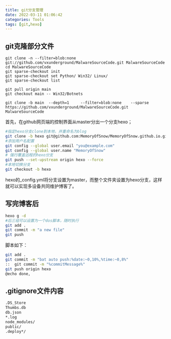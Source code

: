 ```yaml
---
title: git分支管理
date: 2022-03-11 01:06:42
categories: Tools
tags: [git,hexo]
---
```


## git克隆部分文件

```
git clone -n --filter=blob:none git://github.com/vxunderground/MalwareSourceCode.git MalwareSourceCode
cd MalwareSourceCode
git sparse-checkout init
git sparse-checkout set Python/ Win32/ Linux/
git sparse-checkout list

git pull origin main
git checkout main -- Win32/Botnets 
```

```
git clone -b main  --depth=1     --filter=blob:none    --sparse     https://github.com/vxunderground/MalwareSourceCode.git MalwareSourceCode
```





首先，在github网页端的控制界面从master分出一个分支hexo；

```sh
#指定hexo分支clone到本地，并重命名为blog
git clone -b hexo git@github.com:MemoryOfSnow/MemoryOfSnow.github.io.git blog
#添加用户名配置
git config --global user.email "you@example.com"
git config --global user.name "MemoryOfSnow"
# 强行覆盖远程的hexo分支
git push --set-upstream origin hexo --force
#本地切换分支
git checkout -b hexo
```

hexo的_config.yml将分支设置为master，而整个文件夹设置为hexo分支，这样就可以实现多设备共同维护博客了。

<!--more-->

## 写完博客后

```sh
hexo g -d
#后三组可以设置为一个dos脚本，随时执行
git add .
git commit -m "a new file"
git push
```

脚本如下：

```sh
git add .
git commit -m "bat auto push:%date:~0,10%,%time:~0,8%" 
::  git commit -m "%commitMessage%" 
git push origin hexo
@echo done,
```



## .gitignore文件内容

```sh
.DS_Store
Thumbs.db
db.json
*.log
node_modules/
public/
.deploy*/
```

